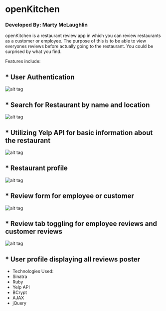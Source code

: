 # openKitchen
### Developed By: Marty McLaughlin


openKitchen is a restaurant review app in which you can review restaurants as a customer or employee. The purpose of this is to be able to view everyones reviews before actually going to the restaurant. You could be surprised by what you find.


Features include:
## * User Authentication
![alt tag](http://i.imgur.com/wGIICwP.png)
## * Search for Restaurant by name and location
![alt tag](http://i.imgur.com/C6RaJVC.png)
## * Utilizing Yelp API for basic information about the restaurant
![alt tag](http://i.imgur.com/iVdD3cY.png)
## * Restaurant profile
![alt tag](http://i.imgur.com/HQRCmL3.png)
## * Review form for employee or customer
![alt tag](http://i.imgur.com/eA4ETLa.png)
## * Review tab toggling for employee reviews and customer reviews
![alt tag](http://i.imgur.com/HQRCmL3.png)
## * User profile displaying all reviews poster

* Technologies Used:
* Sinatra
* Ruby
* Yelp API
* BCrypt
* AJAX
* jQuery
